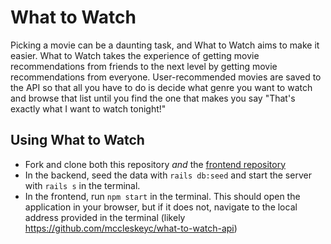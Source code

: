# What to Watch
Picking a movie can be a daunting task, and What to Watch aims to make it easier. What to Watch takes the experience of getting movie recommendations from friends to the next level by getting movie recommendations from everyone. User-recommended movies are saved to the API so that all you have to do is decide what genre you want to watch and browse that list until you find the one that makes you say "That's exactly what I want to watch tonight!"

## Using What to Watch
- Fork and clone both this repository *and* the [frontend repository](https://github.com/mccleskeyc/what-to-watch-frontend)
- In the backend, seed the data with `rails db:seed` and start the server with `rails s` in the terminal. 
- In the frontend, run `npm start` in the terminal. This should open the application in your browser, but if it does not, navigate to the local address provided in the terminal (likely https://github.com/mccleskeyc/what-to-watch-api)